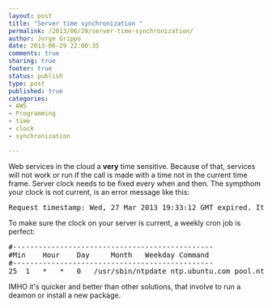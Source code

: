 ```yaml
--- 
layout: post
title: "Server time synchronization "
permalink: /2013/06/29/server-time-synchronization/
author: Jorge Grippo
date: 2013-06-29 22:00:35
comments: true
sharing: true
footer: true
status: publish
type: post
published: true
categories: 
- AWS
- Programming
- time
- clock
- synchronization

---
```

<!-- 460 -->
Web services in the cloud a <strong>very</strong> time sensitive. Because of that, services will not work or run if the call is made with a time not in the current time frame. Server clock needs to be fixed every when and then. The sympthom your clock is not current, is an error message like this:
<pre>Request timestamp: Wed, 27 Mar 2013 19:33:12 GMT expired. It must be within 300 secs/ of server time.</pre>
To make sure the clock on your server is current, a weekly cron job is perfect:
<pre>#-----------------------------------------------
#Min    Hour    Day     Month   Weekday Command
#-----------------------------------------------
25	1	*	*	0	/usr/sbin/ntpdate ntp.ubuntu.com pool.ntp.org</pre>
IMHO it's quicker and better than other solutions, that involve to run a deamon or install a new package.


